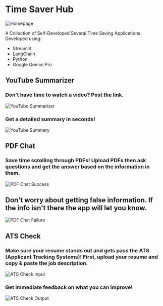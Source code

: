 # Time Saver Hub

![Homepage](https://github.com/user-attachments/assets/d934397f-edd1-4916-b1e0-fa8d18b0cac8)

A Collection of Self-Developed Several Time Saving Applications. 
Developed using:
* Streamlit
* LangChain
* Python
* Google Gemini Pro

## YouTube Summarizer
### Don't have time to watch a video? Post the link.
![YouTube Summarizer](https://github.com/user-attachments/assets/38f8c04e-2cff-48d7-b201-ff4d51b183da)

### Get a detailed summary in seconds!
![YouTube Summary](https://github.com/user-attachments/assets/908c7293-b4a9-4a1e-a365-9528b834c3c2)

## PDF Chat
### Save time scrolling through PDFs! Upload PDFs then ask questions and get the answer based on the information in them.
![PDF Chat Success](https://github.com/user-attachments/assets/eb3f1517-04fd-44a4-b79c-ed2147976fa2)

## Don't worry about getting false information. If the info isn't there the app will let you know.
![PDF Chat Failure](https://github.com/user-attachments/assets/ae2bf7e1-07c0-4c97-a8f8-74e3ba353b91)

## ATS Check
### Make sure your resume stands out and gets pass the ATS (Applicant Tracking Systems)! First, upload your resume and copy & paste the job description.
![ATS Check Input](https://github.com/user-attachments/assets/885e0b02-f06e-4b02-8abf-04b435701052)

### Get immediate feedback on what you can improve!
![ATS Check Output](https://github.com/user-attachments/assets/88620514-c0e8-4dbc-8103-8b7517101dc2)
